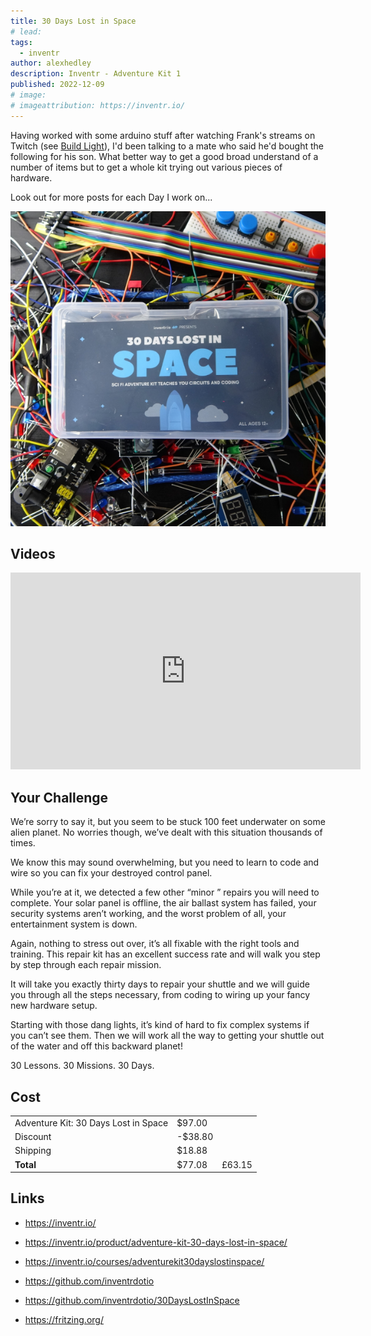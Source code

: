 ```yaml
---
title: 30 Days Lost in Space
# lead:
tags:
  - inventr
author: alexhedley
description: Inventr - Adventure Kit 1
published: 2022-12-09
# image:
# imageattribution: https://inventr.io/
---
```


<!-- # 30 Days Lost in Space - Inventr -->

<?# Markdown ?>
<?!^ "./../includes/posts/inventr-ak1.md" /?>
<?#/ Markdown ?>

Having worked with some arduino stuff after watching Frank's streams on Twitch (see [Build Light](/buildlight)), I'd been talking to a mate who said he'd bought the following for his son. What better way to get a good broad understand of a number of items but to get a whole kit trying out various pieces of hardware.

Look out for more posts for each Day I work on...

!["30 Days Lost in Space"](images/inventr/30dayslostinspace.png "30 Days Lost in Space")

## Videos

<iframe width="560" height="315" src="https://www.youtube.com/embed/_sV5GV1UAig?si=-H1kkZ92SMSqkCS_" title="YouTube video player" frameborder="0" allow="accelerometer; autoplay; clipboard-write; encrypted-media; gyroscope; picture-in-picture; web-share" allowfullscreen></iframe>

<?# YouTube _sV5GV1UAig /?>

## Your Challenge

We’re sorry to say it, but you seem to be stuck 100 feet underwater on some alien planet. No worries though, we’ve dealt with this situation thousands of times.

We know this may sound overwhelming, but you need to learn to code and wire so you can fix your destroyed control panel.

While you’re at it, we detected a few other “minor ” repairs you will need to complete. Your solar panel is offline, the air ballast system has failed, your security systems aren’t working, and the worst problem of all, your entertainment system is down.

Again, nothing to stress out over, it’s all fixable with the right tools and training. This repair kit has an excellent success rate and will walk you step by step through each repair mission.

It will take you exactly thirty days to repair your shuttle and we will guide you through all the steps necessary, from coding to wiring up your fancy new hardware setup.

Starting with those dang lights, it’s kind of hard to fix complex systems if you can’t see them. Then we will work all the way to getting your shuttle out of the water and off this backward planet!

30 Lessons. 30 Missions. 30 Days.

## Cost

|                                      |         |        |
| ------------------------------------ | ------- | ------ |
| Adventure Kit: 30 Days Lost in Space | $97.00  |        |
| Discount                             | -$38.80 |        |
| Shipping                             | $18.88  |        |
| **Total**                            | $77.08  | £63.15 |

## Links

- https://inventr.io/
- https://inventr.io/product/adventure-kit-30-days-lost-in-space/
- https://inventr.io/courses/adventurekit30dayslostinspace/
- https://github.com/inventrdotio
- https://github.com/inventrdotio/30DaysLostInSpace

- https://fritzing.org/
